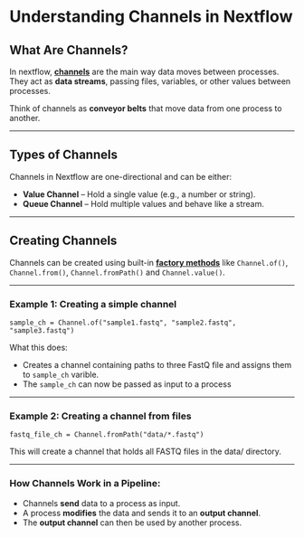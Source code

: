 # Understanding Channels in Nextflow  

## What Are Channels?  
In nextflow, [**channels**](https://www.nextflow.io/docs/latest/channel.html) are the main way data moves between processes.  
They act as **data streams**, passing files, variables, or other values between processes.  

Think of channels as **conveyor belts** that move data from one process to another. 

---

## Types of Channels 
Channels in Nextflow are one-directional and can be either:

- **Value Channel** – Hold a single value (e.g., a number or string).
- **Queue Channel** – Hold multiple values and behave like a stream.

---

## Creating Channels  
Channels can be created using built-in [**factory methods**](https://www.nextflow.io/docs/latest/channel.html#channel-factories) like ``Channel.of()``, `Channel.from()`, `Channel.fromPath()` and `Channel.value()`.  

---

### **Example 1**: Creating a simple channel
```nextflow
sample_ch = Channel.of("sample1.fastq", "sample2.fastq", "sample3.fastq")
```
What this does:

- Creates a channel containing paths to three FastQ file and assigns them to `sample_ch` varible.
- The `sample_ch` can now be passed as input to a process

---

### **Example 2**: Creating a channel from files
```nextflow
fastq_file_ch = Channel.fromPath("data/*.fastq")
```
This will create a channel that holds all FASTQ files in the data/ directory.

---

### How Channels Work in a Pipeline:
- Channels **send** data to a process as input.
- A process **modifies** the data and sends it to an **output channel**.
- The **output channel** can then be used by another process.
